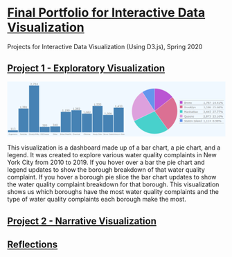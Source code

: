 # [Final Portfolio for Interactive Data Visualization](https://sheri-kamal.github.io/DATA73200-SP2020/)
Projects for Interactive Data Visualization (Using D3.js), Spring 2020

## [Project 1 - Exploratory Visualization](https://sheri-kamal.github.io/DATA73200-SP2020/Exploratory/)

![Exploratory Visualization Dashboard](https://github.com/sheri-kamal/DATA73200-SP2020/blob/master/Exploratory/Exploratory%20Visualization.PNG)

This visualization is a dashboard made up of a bar chart, a pie chart, and a legend. It was created to explore various water quality complaints in New York City from 2010 to 2019. If you hover over a bar the pie chart and legend updates to show the borough breakdown of that water quality complaint. If you hover a borough pie slice the bar chart updates to show the water quality complaint breakdown for that borough. This visualization shows us which boroughs have the most water quality complaints and the type of water quality complaints each borough make the most.

## [Project 2 - Narrative Visualization](https://sheri-kamal.github.io/DATA73200-SP2020/Narrative/)


## [Reflections]()
